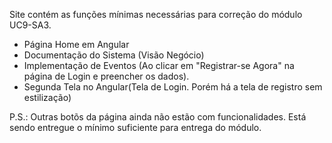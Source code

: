 Site contém as funções mínimas necessárias para correção do módulo UC9-SA3.

- Página Home em Angular
- Documentação do Sistema (Visão Negócio)
- Implementação de Eventos (Ao clicar em "Registrar-se Agora" na página de Login e preencher os dados).
- Segunda Tela no Angular(Tela de Login. Porém há a tela de registro sem estilização)

P.S.: Outras botõs da página ainda não estão com funcionalidades. Está sendo entregue o mínimo suficiente para entrega do módulo.
